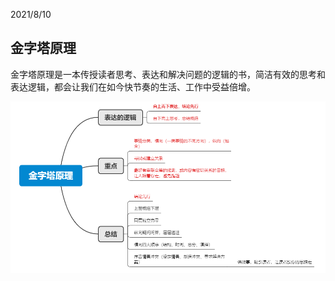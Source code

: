 2021/8/10

## 金字塔原理
金字塔原理是一本传授读者思考、表达和解决问题的逻辑的书，简洁有效的思考和表达逻辑，都会让我们在如今快节奏的生活、工作中受益倍增。

![img.png](images/img.png)